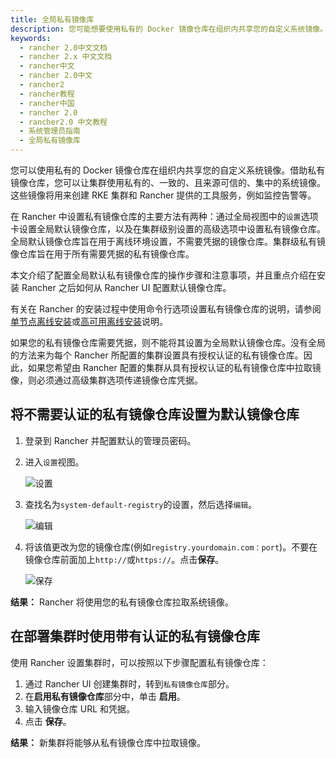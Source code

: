 ```yaml
---
title: 全局私有镜像库
description: 您可能想要使用私有的 Docker 镜像仓库在组织内共享您的自定义系统镜像。借助私有镜像仓库，您可以让集群使用私有的、一致的、且来源可信的、集中的系统镜像。这些镜像将用来创建 RKE 集群和 Rancher 提供的工具服务，例如监控告警等。在 Rancher 中设置私有镜像仓库的主要方法有两种：通过全局视图中的`设置`选项卡设置全局默认镜像仓库，以及在集群级别设置的高级选项中设置私有镜像仓库。全局默认镜像仓库旨在用于离线环境设置，不需要凭据的镜像仓库。集群级私有镜像仓库旨在用于所有需要凭据的私有镜像仓库。本部分是关于配置全局默认私有镜像仓库的，并且重点介绍在安装 Rancher 之后如何从 Rancher UI 配置默认镜像仓库。
keywords:
  - rancher 2.0中文文档
  - rancher 2.x 中文文档
  - rancher中文
  - rancher 2.0中文
  - rancher2
  - rancher教程
  - rancher中国
  - rancher 2.0
  - rancher2.0 中文教程
  - 系统管理员指南
  - 全局私有镜像库
---
```


您可以使用私有的 Docker 镜像仓库在组织内共享您的自定义系统镜像。借助私有镜像仓库，您可以让集群使用私有的、一致的、且来源可信的、集中的系统镜像。这些镜像将用来创建 RKE 集群和 Rancher 提供的工具服务，例如监控告警等。

在 Rancher 中设置私有镜像仓库的主要方法有两种：通过全局视图中的`设置`选项卡设置全局默认镜像仓库，以及在集群级别设置的高级选项中设置私有镜像仓库。全局默认镜像仓库旨在用于离线环境设置，不需要凭据的镜像仓库。集群级私有镜像仓库旨在用于所有需要凭据的私有镜像仓库。

本文介绍了配置全局默认私有镜像仓库的操作步骤和注意事项，并且重点介绍在安装 Rancher 之后如何从 Rancher UI 配置默认镜像仓库。

有关在 Rancher 的安装过程中使用命令行选项设置私有镜像仓库的说明，请参阅[单节点离线安装](/docs/installation/other-installation-methods/air-gap/_index)或[高可用离线安装](/docs/installation/other-installation-methods/air-gap/_index)说明。

如果您的私有镜像仓库需要凭据，则不能将其设置为全局默认镜像仓库。没有全局的方法来为每个 Rancher 所配置的集群设置具有授权认证的私有镜像仓库。因此，如果您希望由 Rancher 配置的集群从具有授权认证的私有镜像仓库中拉取镜像，则必须通过高级集群选项传递镜像仓库凭据。

## 将不需要认证的私有镜像仓库设置为默认镜像仓库

1. 登录到 Rancher 并配置默认的管理员密码。

2. 进入`设置`视图。

   ![设置](/img/rancher/airgap/settings.png)

3. 查找名为`system-default-registry`的设置，然后选择`编辑`。

   ![编辑](/img/rancher/airgap/edit-system-default-registry.png)

4. 将该值更改为您的镜像仓库(例如`registry.yourdomain.com：port`)。不要在镜像仓库前面加上`http://`或`https://`。点击**保存**。

   ![保存](/img/rancher/airgap/enter-system-default-registry.png)

**结果：** Rancher 将使用您的私有镜像仓库拉取系统镜像。

## 在部署集群时使用带有认证的私有镜像仓库

使用 Rancher 设置集群时，可以按照以下步骤配置私有镜像仓库：

1. 通过 Rancher UI 创建集群时，转到`私有镜像仓库`部分。
2. 在**启用私有镜像仓库**部分中，单击 **启用**。
3. 输入镜像仓库 URL 和凭据。
4. 点击 **保存**。

**结果：** 新集群将能够从私有镜像仓库中拉取镜像。

